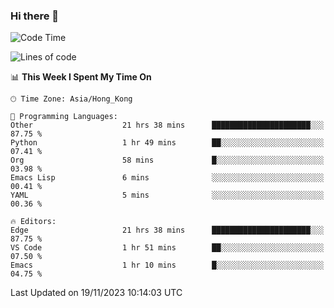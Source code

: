 ### Hi there 👋

<!--
**nicehiro/nicehiro** is a ✨ _special_ ✨ repository because its `README.md` (this file) appears on your GitHub profile.

Here are some ideas to get you started:

- 🔭 I’m currently working on ...
- 🌱 I’m currently learning ...
- 👯 I’m looking to collaborate on ...
- 🤔 I’m looking for help with ...
- 💬 Ask me about ...
- 📫 How to reach me: ...
- 😄 Pronouns: ...
- ⚡ Fun fact: ...
-->

<!--START_SECTION:waka-->
![Code Time](http://img.shields.io/badge/Code%20Time-68%20hrs%2046%20mins-blue)

![Lines of code](https://img.shields.io/badge/From%20Hello%20World%20I%27ve%20Written-2.6%20million%20lines%20of%20code-blue)

📊 **This Week I Spent My Time On** 

```text
🕑︎ Time Zone: Asia/Hong_Kong

💬 Programming Languages: 
Other                    21 hrs 38 mins      ██████████████████████░░░   87.75 % 
Python                   1 hr 49 mins        ██░░░░░░░░░░░░░░░░░░░░░░░   07.41 % 
Org                      58 mins             █░░░░░░░░░░░░░░░░░░░░░░░░   03.98 % 
Emacs Lisp               6 mins              ░░░░░░░░░░░░░░░░░░░░░░░░░   00.41 % 
YAML                     5 mins              ░░░░░░░░░░░░░░░░░░░░░░░░░   00.36 % 

🔥 Editors: 
Edge                     21 hrs 38 mins      ██████████████████████░░░   87.75 % 
VS Code                  1 hr 51 mins        ██░░░░░░░░░░░░░░░░░░░░░░░   07.50 % 
Emacs                    1 hr 10 mins        █░░░░░░░░░░░░░░░░░░░░░░░░   04.75 % 
```


 Last Updated on 19/11/2023 10:14:03 UTC
<!--END_SECTION:waka-->
